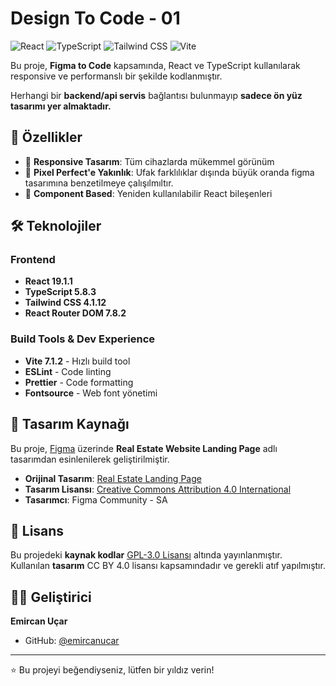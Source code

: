 # Design To Code - 01

![React](https://img.shields.io/badge/React-19.1.1-61dafb?style=flat-square&logo=react)
![TypeScript](https://img.shields.io/badge/TypeScript-5.8.3-3178c6?style=flat-square&logo=typescript)
![Tailwind CSS](https://img.shields.io/badge/TailwindCSS-4.1.12-38bdf8?style=flat-square&logo=tailwindcss)
![Vite](https://img.shields.io/badge/Vite-7.1.2-646cff?style=flat-square&logo=vite)

Bu proje, **Figma to Code** kapsamında, React ve TypeScript kullanılarak responsive ve performanslı bir şekilde kodlanmıştır.

Herhangi bir **backend/api servis** bağlantısı bulunmayıp **sadece ön yüz tasarımı yer almaktadır.**

## 🚀 Özellikler

- 📱 **Responsive Tasarım**: Tüm cihazlarda mükemmel görünüm
- 🎨 **Pixel Perfect'e Yakınlık**: Ufak farklılıklar dışında büyük oranda figma tasarımına benzetilmeye çalışılmıltır.
- 🎯 **Component Based**: Yeniden kullanılabilir React bileşenleri

## 🛠️ Teknolojiler

### Frontend

- **React 19.1.1**
- **TypeScript 5.8.3**
- **Tailwind CSS 4.1.12**
- **React Router DOM 7.8.2**

### Build Tools & Dev Experience

- **Vite 7.1.2** - Hızlı build tool
- **ESLint** - Code linting
- **Prettier** - Code formatting
- **Fontsource** - Web font yönetimi

## 🎨 Tasarım Kaynağı

Bu proje, [Figma](https://figma.com) üzerinde **Real Estate Website Landing Page** adlı tasarımdan esinlenilerek geliştirilmiştir.

- **Orijinal Tasarım**: [Real Estate Landing Page](https://www.figma.com/community/file/1438552811702648785)
- **Tasarım Lisansı**: [Creative Commons Attribution 4.0 International](https://creativecommons.org/licenses/by/4.0/)
- **Tasarımcı**: Figma Community - SA

## 📄 Lisans

Bu projedeki **kaynak kodlar** [GPL-3.0 Lisansı](LICENSE) altında yayınlanmıştır.  
Kullanılan **tasarım** CC BY 4.0 lisansı kapsamındadır ve gerekli atıf yapılmıştır.

## 👨‍💻 Geliştirici

**Emircan Uçar**

- GitHub: [@emircanucar](https://github.com/emircanucar)

---

⭐ Bu projeyi beğendiyseniz, lütfen bir yıldız verin!
